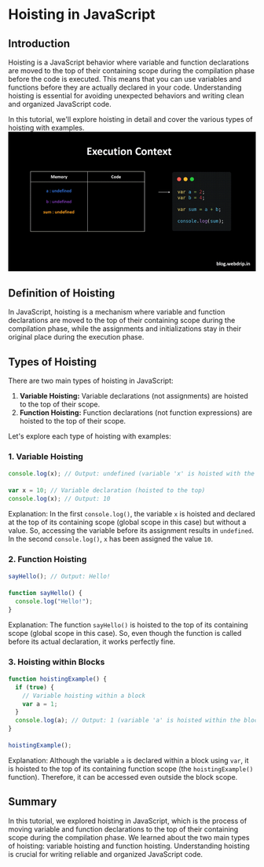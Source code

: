 # Hoisting in JavaScript

## Introduction

Hoisting is a JavaScript behavior where variable and function declarations are moved to the top of their containing scope during the compilation phase before the code is executed. This means that you can use variables and functions before they are actually declared in your code. Understanding hoisting is essential for avoiding unexpected behaviors and writing clean and organized JavaScript code. 

In this tutorial, we'll explore hoisting in detail and cover the various types of hoisting with examples.
![Data Types](../Assets/JS/Hoisting.gif)

## Definition of Hoisting

In JavaScript, hoisting is a mechanism where variable and function declarations are moved to the top of their containing scope during the compilation phase, while the assignments and initializations stay in their original place during the execution phase.

## Types of Hoisting

There are two main types of hoisting in JavaScript:

1. **Variable Hoisting:** Variable declarations (not assignments) are hoisted to the top of their scope.
2. **Function Hoisting:** Function declarations (not function expressions) are hoisted to the top of their scope.

Let's explore each type of hoisting with examples:

### 1. Variable Hoisting

```javascript
console.log(x); // Output: undefined (variable 'x' is hoisted with the value undefined)

var x = 10; // Variable declaration (hoisted to the top)
console.log(x); // Output: 10
```

Explanation: In the first `console.log()`, the variable `x` is hoisted and declared at the top of its containing scope (global scope in this case) but without a value. So, accessing the variable before its assignment results in `undefined`. In the second `console.log()`, `x` has been assigned the value `10`.

### 2. Function Hoisting

```javascript
sayHello(); // Output: Hello!

function sayHello() {
  console.log("Hello!");
}
```

Explanation: The function `sayHello()` is hoisted to the top of its containing scope (global scope in this case). So, even though the function is called before its actual declaration, it works perfectly fine.

### 3. Hoisting within Blocks

```javascript
function hoistingExample() {
  if (true) {
    // Variable hoisting within a block
    var a = 1;
  }
  console.log(a); // Output: 1 (variable 'a' is hoisted within the block scope)
}

hoistingExample();
```

Explanation: Although the variable `a` is declared within a block using `var`, it is hoisted to the top of its containing function scope (the `hoistingExample()` function). Therefore, it can be accessed even outside the block scope.

## Summary

In this tutorial, we explored hoisting in JavaScript, which is the process of moving variable and function declarations to the top of their containing scope during the compilation phase. We learned about the two main types of hoisting: variable hoisting and function hoisting. 
Understanding hoisting is crucial for writing reliable and organized JavaScript code. 